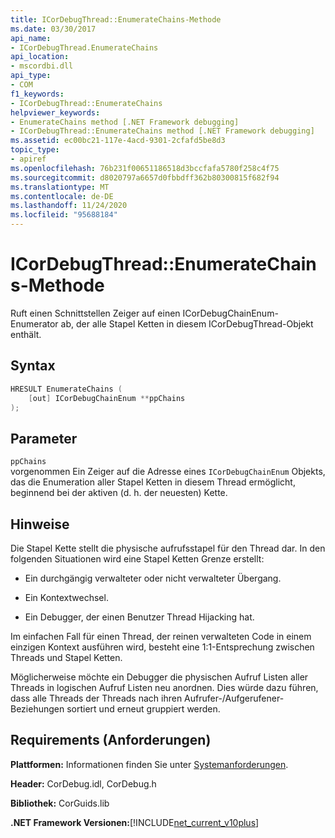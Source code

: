 ```yaml
---
title: ICorDebugThread::EnumerateChains-Methode
ms.date: 03/30/2017
api_name:
- ICorDebugThread.EnumerateChains
api_location:
- mscordbi.dll
api_type:
- COM
f1_keywords:
- ICorDebugThread::EnumerateChains
helpviewer_keywords:
- EnumerateChains method [.NET Framework debugging]
- ICorDebugThread::EnumerateChains method [.NET Framework debugging]
ms.assetid: ec00bc21-117e-4acd-9301-2cfafd5be8d3
topic_type:
- apiref
ms.openlocfilehash: 76b231f00651186518d3bccfafa5780f258c4f75
ms.sourcegitcommit: d8020797a6657d0fbbdff362b80300815f682f94
ms.translationtype: MT
ms.contentlocale: de-DE
ms.lasthandoff: 11/24/2020
ms.locfileid: "95688184"
---
```

# <a name="icordebugthreadenumeratechains-method"></a>ICorDebugThread::EnumerateChains-Methode

Ruft einen Schnittstellen Zeiger auf einen ICorDebugChainEnum-Enumerator ab, der alle Stapel Ketten in diesem ICorDebugThread-Objekt enthält.  
  
## <a name="syntax"></a>Syntax  
  
```cpp  
HRESULT EnumerateChains (  
    [out] ICorDebugChainEnum **ppChains  
);  
```  
  
## <a name="parameters"></a>Parameter  

 `ppChains`  
 vorgenommen Ein Zeiger auf die Adresse eines `ICorDebugChainEnum` Objekts, das die Enumeration aller Stapel Ketten in diesem Thread ermöglicht, beginnend bei der aktiven (d. h. der neuesten) Kette.  
  
## <a name="remarks"></a>Hinweise  

 Die Stapel Kette stellt die physische aufrufsstapel für den Thread dar. In den folgenden Situationen wird eine Stapel Ketten Grenze erstellt:  
  
- Ein durchgängig verwalteter oder nicht verwalteter Übergang.  
  
- Ein Kontextwechsel.  
  
- Ein Debugger, der einen Benutzer Thread Hijacking hat.  
  
 Im einfachen Fall für einen Thread, der reinen verwalteten Code in einem einzigen Kontext ausführen wird, besteht eine 1:1-Entsprechung zwischen Threads und Stapel Ketten.  
  
 Möglicherweise möchte ein Debugger die physischen Aufruf Listen aller Threads in logischen Aufruf Listen neu anordnen. Dies würde dazu führen, dass alle Threads der Threads nach ihren Aufrufer-/Aufgerufener-Beziehungen sortiert und erneut gruppiert werden.  
  
## <a name="requirements"></a>Requirements (Anforderungen)  

 **Plattformen:** Informationen finden Sie unter [Systemanforderungen](../../get-started/system-requirements.md).  
  
 **Header:** CorDebug.idl, CorDebug.h  
  
 **Bibliothek:** CorGuids.lib  
  
 **.NET Framework Versionen:**[!INCLUDE[net_current_v10plus](../../../../includes/net-current-v10plus-md.md)]
